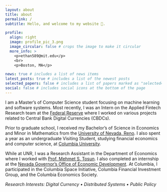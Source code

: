 ```yaml
---
layout: about
title: about
permalink: /
subtitle: Hello, and welcome to my website 👋.

profile:
  align: right
  image: profile_pic_3.png
  image_circular: false # crops the image to make it circular
  more_info: >
    <p>ethan589@mit.edu</p>
    <br>
    <p>Boston, MA</p>

news: true # includes a list of news items
latest_posts: true # includes a list of the newest posts
selected_papers: false # includes a list of papers marked as "selected={true}"
social: false # includes social icons at the bottom of the page
---
```


I am a Master’s of Computer Science student focusing on machine learning and software systems. Most recently, I was an Intern on the Applied Fintech Research team at the [Federal Reserve](https://www.bostonfed.org) where I worked on various projects related to Central Bank Digital Currencies (CBDCs).

Prior to graduate school, I received my Bachelor’s of Science in Economics and Minor in Mathematics from the [University of Nevada, Reno](https://www.unr.edu). I also spent a year as an undergraduate Visiting Student, studying financial economics and computer science, at [Columbia University](https://www.columbia.edu).

While at UNR, I was a Research Assistant in the Department of Economics where I worked with [Prof. Mehmet S. Tosun](https://www.unr.edu/business/faculty-and-staff/tosun-mehmet). I also completed an internship at the [Nevada Governor’s Office of Economic Development](https://goed.nv.gov). At Columbia, I participated in the Columbia Space Initiative, Columbia Financial Investment Group, and the Columbia Economics Society.

*Research Interests: Digital Currency • Distributed Systems • Public Policy*
